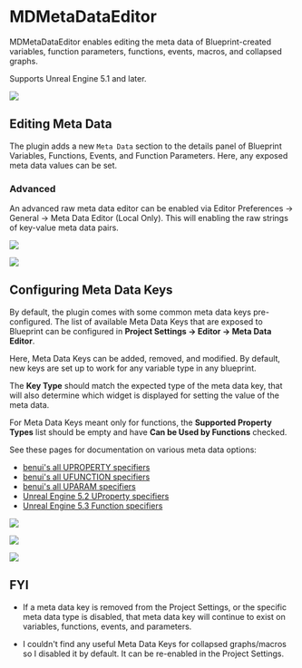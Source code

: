 # MDMetaDataEditor

MDMetaDataEditor enables editing the meta data of Blueprint-created variables, function parameters, functions, events, macros, and collapsed graphs.

Supports Unreal Engine 5.1 and later.

![](./Resources/readme_GameplayTagFilter.gif)

## Editing Meta Data

The plugin adds a new `Meta Data` section to the details panel of Blueprint Variables, Functions, Events, and Function Parameters. Here, any exposed meta data values can be set.

### Advanced

An advanced raw meta data editor can be enabled via Editor Preferences -> General -> Meta Data Editor (Local Only). This will enabling the raw strings of key-value meta data pairs.

![](./Resources/readme_ForceInlineRow.gif)

![](./Resources/readme_EditCondition.gif)

## Configuring Meta Data Keys
By default, the plugin comes with some common meta data keys pre-configured.
The list of available Meta Data Keys that are exposed to Blueprint can be configured in **Project Settings -> Editor -> Meta Data Editor**.

Here, Meta Data Keys can be added, removed, and modified. By default, new keys are set up to work for any variable type in any blueprint.

The **Key Type** should match the expected type of the meta data key, that will also determine which widget is displayed for setting the value of the meta data.

For Meta Data Keys meant only for functions, the **Supported Property Types** list should be empty and have **Can be Used by Functions** checked.

See these pages for documentation on various meta data options:
- [benui's all UPROPERTY specifiers](https://benui.ca/unreal/uproperty/)
- [benui's all UFUNCTION specifiers](https://benui.ca/unreal/ufunction/)
- [benui's all UPARAM specifiers](https://benui.ca/unreal/uparam/)
- [Unreal Engine 5.2 UProperty specifiers](https://docs.unrealengine.com/5.2/en-US/unreal-engine-uproperty-specifiers/#metadataspecifiers)
- [Unreal Engine 5.3 Function specifiers](https://docs.unrealengine.com/5.3/en-US/ufunctions-in-unreal-engine/#metadataspecifiers)

![](./Resources/readme_MetaDataKeys.png)

![](./Resources/readme_CustomMetaData.png)

![](./Resources/readme_CustomMetaData.gif)

## FYI

* If a meta data key is removed from the Project Settings, or the specific meta data type is disabled, that meta data key will continue to exist on variables, functions, events, and parameters.

* I couldn't find any useful Meta Data Keys for collapsed graphs/macros so I disabled it by default. It can be re-enabled in the Project Settings.
